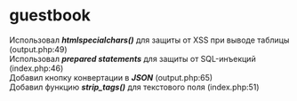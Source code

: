 # guestbook

Использовал ***htmlspecialchars()*** для защиты от XSS при выводе таблицы (output.php:49)<br>
Использовал ***prepared statements*** для защиты от SQL-инъекций (index.php:46)<br>
Добавил кнопку конвертации в ***JSON*** (output.php:65)<br>
Добавил функцию ***strip_tags()*** для текстового поля (index.php:51)<br>
